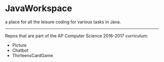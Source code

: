 # JavaWorkspace
a place for all the leisure coding for various tasks in Java. 

--------------------------------------------------------------

Repos that are part of the AP Computer Science 2016-2017 curriculum:
* Picture
* Chatbot
* ThirteensCardGame 
